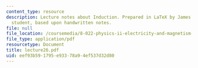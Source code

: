 ```yaml
---
content_type: resource
description: Lecture notes about Induction. Prepared in LaTeX by James Silva, an MIT
  student, based upon handwritten notes.
file: null
file_location: /coursemedia/8-022-physics-ii-electricity-and-magnetism-fall-2006/eef93b591795e93378a94ef537d32d80_lecture26.pdf
file_type: application/pdf
resourcetype: Document
title: lecture26.pdf
uid: eef93b59-1795-e933-78a9-4ef537d32d80
---
```

